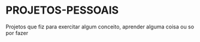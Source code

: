 # PROJETOS-PESSOAIS
 Projetos que fiz para exercitar algum conceito, aprender alguma coisa ou so por fazer
